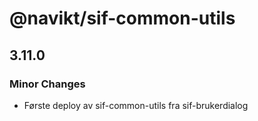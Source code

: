 # @navikt/sif-common-utils

## 3.11.0

### Minor Changes

-   Første deploy av sif-common-utils fra sif-brukerdialog
